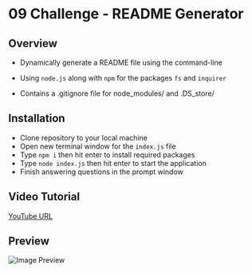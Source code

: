 # 09 Challenge - README Generator

## Overview

* Dynamically generate a README file using the command-line 

* Using `node.js` along with `npm` for the packages `fs` and `inquirer`

* Contains a .gitignore file for node_modules/ and .DS_store/

## Installation

- Clone repository to your local machine
- Open new terminal window for the `index.js` file
- Type `npm i` then hit enter to install required packages
- Type `node index.js` then hit enter to start the application
- Finish answering questions in the prompt window

## Video Tutorial 

[YouTube URL](https://www.youtube.com/watch?v=nEuImj2pQU0)

## Preview

![Image Preview](https://i.imgur.com/k2QV0lS.png)







